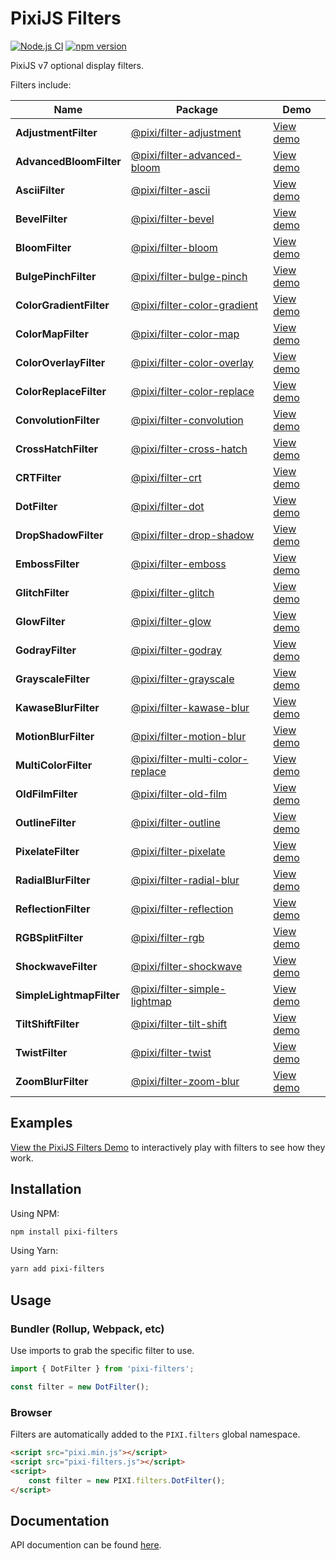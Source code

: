 # PixiJS Filters

[![Node.js CI](https://github.com/pixijs/filters/workflows/Node.js%20CI/badge.svg)](https://github.com/pixi.js/pixi-filters/actions?query=workflow%3A%22Node.js+CI%22) [![npm version](https://badge.fury.io/js/pixi-filters.svg)](https://badge.fury.io/js/pixi-filters)

PixiJS v7 optional display filters.

Filters include:

| Name                     | Package                                                                                            | Demo                                                                                           |
|--------------------------|----------------------------------------------------------------------------------------------------|------------------------------------------------------------------------------------------------|
| **AdjustmentFilter**     | [@pixi/filter-adjustment](https://www.npmjs.com/package/@pixi/filter-adjustment)                   | [View demo](https://filters.pixijs.download/main/demo/index.html?enabled=AdjustmentFilter)     |
| **AdvancedBloomFilter**  | [@pixi/filter-advanced-bloom](https://www.npmjs.com/package/@pixi/filter-advanced-bloom)           | [View demo](https://filters.pixijs.download/main/demo/index.html?enabled=AdvancedBloomFilter)  |
| **AsciiFilter**          | [@pixi/filter-ascii](https://www.npmjs.com/package/@pixi/filter-ascii)                             | [View demo](https://filters.pixijs.download/main/demo/index.html?enabled=AsciiFilter)          |
| **BevelFilter**          | [@pixi/filter-bevel](https://www.npmjs.com/package/@pixi/filter-bevel)                             | [View demo](https://filters.pixijs.download/main/demo/index.html?enabled=BevelFilter)          |
| **BloomFilter**          | [@pixi/filter-bloom](https://www.npmjs.com/package/@pixi/filter-bloom)                             | [View demo](https://filters.pixijs.download/main/demo/index.html?enabled=BloomFilter)          |
| **BulgePinchFilter**     | [@pixi/filter-bulge-pinch](https://www.npmjs.com/package/@pixi/filter-bulge-pinch)                 | [View demo](https://filters.pixijs.download/main/demo/index.html?enabled=BulgePinchFilter)     |
| **ColorGradientFilter**  | [@pixi/filter-color-gradient](https://www.npmjs.com/package/@pixi/filter-color-gradient)           | [View demo](https://filters.pixijs.download/main/demo/index.html?enabled=ColorGradientFilter)  |
| **ColorMapFilter**       | [@pixi/filter-color-map](https://www.npmjs.com/package/@pixi/filter-color-map)                     | [View demo](https://filters.pixijs.download/main/demo/index.html?enabled=ColorMapFilter)       |
| **ColorOverlayFilter**   | [@pixi/filter-color-overlay](https://www.npmjs.com/package/@pixi/filter-color-overlay)             | [View demo](https://filters.pixijs.download/main/demo/index.html?enabled=ColorOverlayFilter)   |
| **ColorReplaceFilter**   | [@pixi/filter-color-replace](https://www.npmjs.com/package/@pixi/filter-color-replace)             | [View demo](https://filters.pixijs.download/main/demo/index.html?enabled=ColorReplaceFilter)   |
| **ConvolutionFilter**    | [@pixi/filter-convolution](https://www.npmjs.com/package/@pixi/filter-convolution)                 | [View demo](https://filters.pixijs.download/main/demo/index.html?enabled=ConvolutionFilter)    |
| **CrossHatchFilter**     | [@pixi/filter-cross-hatch](https://www.npmjs.com/package/@pixi/filter-cross-hatch)                 | [View demo](https://filters.pixijs.download/main/demo/index.html?enabled=CrossHatchFilter)     |
| **CRTFilter**            | [@pixi/filter-crt](https://www.npmjs.com/package/@pixi/filter-crt)                                 | [View demo](https://filters.pixijs.download/main/demo/index.html?enabled=CRTFilter)            |
| **DotFilter**            | [@pixi/filter-dot](https://www.npmjs.com/package/@pixi/filter-dot)                                 | [View demo](https://filters.pixijs.download/main/demo/index.html?enabled=DotFilter)            |
| **DropShadowFilter**     | [@pixi/filter-drop-shadow](https://www.npmjs.com/package/@pixi/filter-drop-shadow)                 | [View demo](https://filters.pixijs.download/main/demo/index.html?enabled=DropShadowFilter)     |
| **EmbossFilter**         | [@pixi/filter-emboss](https://www.npmjs.com/package/@pixi/filter-emboss)                           | [View demo](https://filters.pixijs.download/main/demo/index.html?enabled=EmbossFilter)         |
| **GlitchFilter**         | [@pixi/filter-glitch](https://www.npmjs.com/package/@pixi/filter-glitch)                           | [View demo](https://filters.pixijs.download/main/demo/index.html?enabled=GlitchFilter)         |
| **GlowFilter**           | [@pixi/filter-glow](https://www.npmjs.com/package/@pixi/filter-glow)                               | [View demo](https://filters.pixijs.download/main/demo/index.html?enabled=GlowFilter)           |
| **GodrayFilter**         | [@pixi/filter-godray](https://www.npmjs.com/package/@pixi/filter-godray)                           | [View demo](https://filters.pixijs.download/main/demo/index.html?enabled=GodrayFilter)         |
| **GrayscaleFilter**      | [@pixi/filter-grayscale](https://www.npmjs.com/package/@pixi/filter-grayscale)                     | [View demo](https://filters.pixijs.download/main/demo/index.html?enabled=GrayscaleFilter)      |
| **KawaseBlurFilter**     | [@pixi/filter-kawase-blur](https://www.npmjs.com/package/@pixi/filter-kawase-blur)                 | [View demo](https://filters.pixijs.download/main/demo/index.html?enabled=KawaseBlurFilter)     |
| **MotionBlurFilter**     | [@pixi/filter-motion-blur](https://www.npmjs.com/package/@pixi/filter-motion-blur)                 | [View demo](https://filters.pixijs.download/main/demo/index.html?enabled=MotionBlurFilter)     |
| **MultiColorFilter**     | [@pixi/filter-multi-color-replace](https://www.npmjs.com/package/@pixi/filter-multi-color-replace) | [View demo](https://filters.pixijs.download/main/demo/index.html?enabled=MultiColorFilter)     |
| **OldFilmFilter**        | [@pixi/filter-old-film](https://www.npmjs.com/package/@pixi/filter-old-film)                       | [View demo](https://filters.pixijs.download/main/demo/index.html?enabled=OldFilmFilter)        |
| **OutlineFilter**        | [@pixi/filter-outline](https://www.npmjs.com/package/@pixi/filter-outline)                         | [View demo](https://filters.pixijs.download/main/demo/index.html?enabled=OutlineFilter)        |
| **PixelateFilter**       | [@pixi/filter-pixelate](https://www.npmjs.com/package/@pixi/filter-pixelate)                       | [View demo](https://filters.pixijs.download/main/demo/index.html?enabled=PixelateFilter)       |
| **RadialBlurFilter**     | [@pixi/filter-radial-blur](https://www.npmjs.com/package/@pixi/filter-radial-blur)                 | [View demo](https://filters.pixijs.download/main/demo/index.html?enabled=RadialBlurFilter)     |
| **ReflectionFilter**     | [@pixi/filter-reflection](https://www.npmjs.com/package/@pixi/filter-reflection)                   | [View demo](https://filters.pixijs.download/main/demo/index.html?enabled=ReflectionFilter)     |
| **RGBSplitFilter**       | [@pixi/filter-rgb](https://www.npmjs.com/package/@pixi/filter-rgb)                                 | [View demo](https://filters.pixijs.download/main/demo/index.html?enabled=RGBSplitFilter)       |
| **ShockwaveFilter**      | [@pixi/filter-shockwave](https://www.npmjs.com/package/@pixi/filter-shockwave)                     | [View demo](https://filters.pixijs.download/main/demo/index.html?enabled=ShockwaveFilter)      |
| **SimpleLightmapFilter** | [@pixi/filter-simple-lightmap](https://www.npmjs.com/package/@pixi/filter-simple-lightmap)         | [View demo](https://filters.pixijs.download/main/demo/index.html?enabled=SimpleLightmapFilter) |
| **TiltShiftFilter**      | [@pixi/filter-tilt-shift](https://www.npmjs.com/package/@pixi/filter-tilt-shift)                   | [View demo](https://filters.pixijs.download/main/demo/index.html?enabled=TiltShiftFilter)      |
| **TwistFilter**          | [@pixi/filter-twist](https://www.npmjs.com/package/@pixi/filter-twist)                             | [View demo](https://filters.pixijs.download/main/demo/index.html?enabled=TwistFilter)          |
| **ZoomBlurFilter**       | [@pixi/filter-zoom-blur](https://www.npmjs.com/package/@pixi/filter-zoom-blur)                     | [View demo](https://filters.pixijs.download/main/demo/index.html?enabled=ZoomBlurFilter)       |

## Examples

[View the PixiJS Filters Demo](https://pixijs.io/filters/tools/demo/) to interactively play with filters to see how they work.

## Installation

Using NPM:

```bash
npm install pixi-filters
```

Using Yarn:
```bash
yarn add pixi-filters
```

## Usage

### Bundler (Rollup, Webpack, etc)

Use imports to grab the specific filter to use. 

```js
import { DotFilter } from 'pixi-filters';

const filter = new DotFilter();
```

### Browser

Filters are automatically added to the `PIXI.filters` global namespace.

```html
<script src="pixi.min.js"></script>
<script src="pixi-filters.js"></script>
<script>
    const filter = new PIXI.filters.DotFilter();
</script>
```

## Documentation

API documention can be found [here](http://pixijs.github.io/pixi-filters/docs/).

